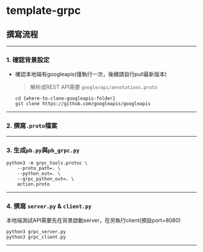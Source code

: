 # template-grpc
## 撰寫流程 

---
### 1. 確認背景設定

- 確認本地端有googleapis(僅執行一次，後續請自行pull最新版本)
    > 解析成REST API需要 `google/api/annotations.proto`
    ```
    cd {where-to-clone-googleapis-folder}
    git clone https://github.com/googleapis/googleapis
    ```
---
### 2. 撰寫`.proto`檔案

---
### 3. 生成`pb.py`與`pb_grpc.py`

```
python3 -m grpc_tools.protoc \
    --proto_path=. \
    --python_out=. \
    --grpc_python_out=. \
    action.proto
```
---
### 4. 撰寫 `server.py` & `client.py`

本地端測試API需要先在背景啟動server，在另執行client(預設port=8080)

```
python3 grpc_server.py
python3 grpc_client.py
```

---



